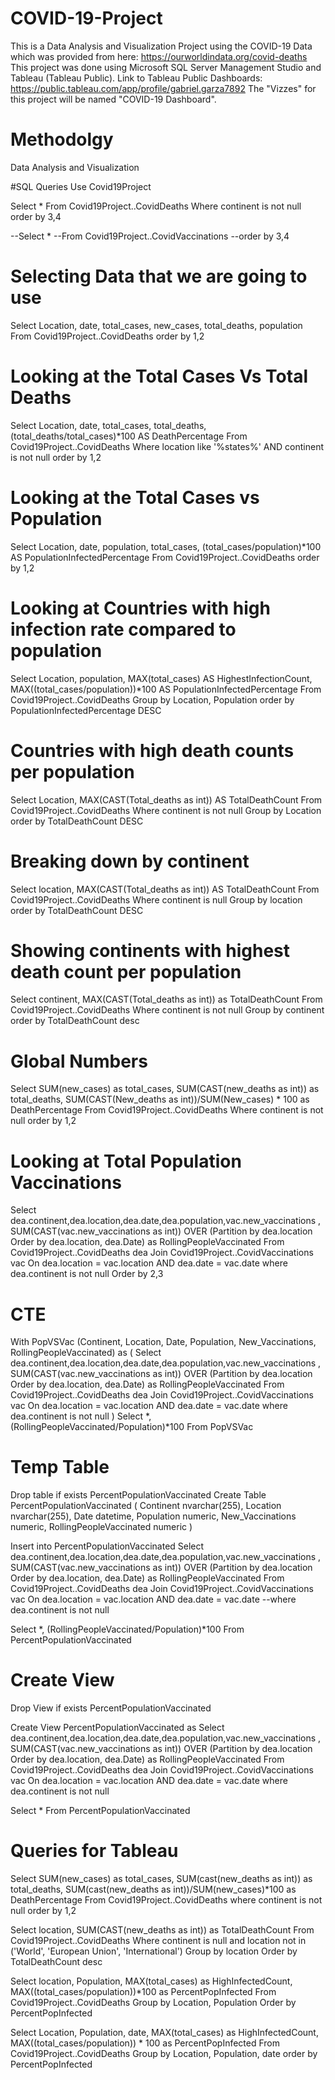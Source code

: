 # COVID-19-Project
This is a Data Analysis and Visualization Project using the COVID-19 Data which was provided from here: https://ourworldindata.org/covid-deaths 
This project was done using Microsoft SQL Server Management Studio and Tableau (Tableau Public). Link to Tableau Public Dashboards: https://public.tableau.com/app/profile/gabriel.garza7892 The "Vizzes" for this project will be named "COVID-19 Dashboard". 
# Methodolgy
Data Analysis and Visualization

#SQL Queries
Use Covid19Project

Select *
From Covid19Project..CovidDeaths
Where continent is not null
order by 3,4

--Select *
--From Covid19Project..CovidVaccinations
--order by 3,4

# Selecting Data that we are going to use

Select Location, date, total_cases, new_cases, total_deaths, population
From Covid19Project..CovidDeaths
order by 1,2

# Looking at the Total Cases Vs Total Deaths
Select Location, date, total_cases, total_deaths, (total_deaths/total_cases)*100 AS DeathPercentage
From Covid19Project..CovidDeaths
Where location like '%states%'
AND continent is not null
order by 1,2

# Looking at the Total Cases vs Population
Select Location, date, population, total_cases, (total_cases/population)*100 AS PopulationInfectedPercentage
From Covid19Project..CovidDeaths
order by 1,2

# Looking at Countries with high infection rate compared to population
Select Location, population, MAX(total_cases) AS HighestInfectionCount, MAX((total_cases/population))*100 AS PopulationInfectedPercentage
From Covid19Project..CovidDeaths
Group by Location, Population
order by PopulationInfectedPercentage DESC

# Countries with high death counts per population
Select Location, MAX(CAST(Total_deaths as int)) AS TotalDeathCount
From Covid19Project..CovidDeaths
Where continent is not null
Group by Location
order by TotalDeathCount DESC

# Breaking down by continent
Select location, MAX(CAST(Total_deaths as int)) AS TotalDeathCount
From Covid19Project..CovidDeaths
Where continent is null
Group by location
order by TotalDeathCount DESC

# Showing continents with highest death count per population
Select continent, MAX(CAST(Total_deaths as int)) as TotalDeathCount
From Covid19Project..CovidDeaths
Where continent is not null
Group by continent
order by TotalDeathCount desc

# Global Numbers
Select SUM(new_cases) as total_cases, SUM(CAST(new_deaths as int)) as total_deaths, SUM(CAST(New_deaths as int))/SUM(New_cases) * 100 as DeathPercentage
From Covid19Project..CovidDeaths
Where continent is not null
order by 1,2

# Looking at Total Population Vaccinations
Select dea.continent,dea.location,dea.date,dea.population,vac.new_vaccinations
, SUM(CAST(vac.new_vaccinations as int)) OVER (Partition by dea.location Order by dea.location,
dea.Date) as RollingPeopleVaccinated
From Covid19Project..CovidDeaths dea
Join Covid19Project..CovidVaccinations vac
	On dea.location = vac.location 
	AND dea.date = vac.date
where dea.continent is not null
Order by 2,3

# CTE
With PopVSVac (Continent, Location, Date, Population, New_Vaccinations, RollingPeopleVaccinated)
as
(
Select dea.continent,dea.location,dea.date,dea.population,vac.new_vaccinations
, SUM(CAST(vac.new_vaccinations as int)) OVER (Partition by dea.location Order by dea.location,
dea.Date) as RollingPeopleVaccinated
From Covid19Project..CovidDeaths dea
Join Covid19Project..CovidVaccinations vac
	On dea.location = vac.location 
	AND dea.date = vac.date
where dea.continent is not null
)
Select *, (RollingPeopleVaccinated/Population)*100
From PopVSVac

# Temp Table
Drop table if exists PercentPopulationVaccinated
Create Table PercentPopulationVaccinated
(
Continent nvarchar(255),
Location nvarchar(255),
Date datetime,
Population numeric,
New_Vaccinations numeric,
RollingPeopleVaccinated numeric
)

Insert into PercentPopulationVaccinated
Select dea.continent,dea.location,dea.date,dea.population,vac.new_vaccinations
, SUM(CAST(vac.new_vaccinations as int)) OVER (Partition by dea.location Order by dea.location,
dea.Date) as RollingPeopleVaccinated
From Covid19Project..CovidDeaths dea
Join Covid19Project..CovidVaccinations vac
	On dea.location = vac.location 
	AND dea.date = vac.date
--where dea.continent is not null

Select *, (RollingPeopleVaccinated/Population)*100
From PercentPopulationVaccinated

# Create View
Drop View if exists PercentPopulationVaccinated

Create View PercentPopulationVaccinated as 
Select dea.continent,dea.location,dea.date,dea.population,vac.new_vaccinations
, SUM(CAST(vac.new_vaccinations as int)) OVER (Partition by dea.location Order by dea.location,
dea.Date) as RollingPeopleVaccinated
From Covid19Project..CovidDeaths dea
Join Covid19Project..CovidVaccinations vac
	On dea.location = vac.location 
	AND dea.date = vac.date
where dea.continent is not null

Select * 
From PercentPopulationVaccinated

# Queries for Tableau
Select SUM(new_cases) as total_cases, SUM(cast(new_deaths as int)) as total_deaths, SUM(cast(new_deaths as int))/SUM(new_cases)*100
as DeathPercentage
From Covid19Project..CovidDeaths
where continent is not null
order by 1,2

Select location, SUM(CAST(new_deaths as int)) as TotalDeathCount
From Covid19Project..CovidDeaths
Where continent is null
and location not in ('World', 'European Union', 'International')
Group by location
Order by TotalDeathCount desc

Select location, Population, MAX(total_cases) as HighInfectedCount, MAX((total_cases/population))*100 as PercentPopInfected
From Covid19Project..CovidDeaths
Group by Location, Population
Order by PercentPopInfected

Select Location, Population, date, MAX(total_cases) as HighInfectedCount, MAX((total_cases/population)) * 100 as PercentPopInfected
From Covid19Project..CovidDeaths
Group by Location, Population, date
order by PercentPopInfected
